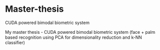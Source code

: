 Master-thesis
=============

CUDA powered bimodal biometric system

My master thesis - CUDA powered bimodal biometric system (face + palm based recognition using PCA for dimensionality reduction and k-NN classifier)
